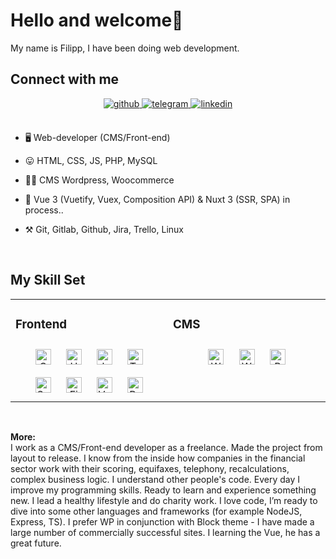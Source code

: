 # Hello and welcome👋

My name is Filipp, I have been doing web development. <br>

## Connect with me  
<div align="center">
<a href="https://github.com/FilippAkbas" target="_blank">
<img src=https://img.shields.io/badge/github-%2324292e.svg?&style=for-the-badge&logo=github&logoColor=white alt=github style="margin-bottom: 5px;" />
</a>
<a href="https://t.me/FilippAkbas" target="_blank">
<img src=https://img.shields.io/badge/telegram-%231E77B5.svg?&style=for-the-badge&logo=telegram&logoColor=white alt=telegram style="margin-bottom: 5px;" />
</a>
<a href="https://linkedin.com/in/filipp-akbas/" target="_blank">
<img src=https://img.shields.io/badge/linkedin-%231E77B5.svg?&style=for-the-badge&logo=linkedin&logoColor=white alt=linkedin style="margin-bottom: 5px;" />
</a>
</div>  

</br>

- 🖥  Web-developer (CMS/Front-end)<br>

- 😛 HTML, CSS, JS, PHP, MySQL
- 🧙‍♂️ CMS Wordpress, Woocommerce<br>
- 🔧 Vue 3 (Vuetify, Vuex, Composition API) & Nuxt 3 (SSR, SPA) in process..
- ⚒  Git, Gitlab, Github, Jira, Trello, Linux

</br>

## My Skill Set  
<table style="width: 100%"><tr width="100%"><td valign="top" width="50%">



### Frontend  
<div align="center">  
<a href="https://www.w3schools.com/css/" target="_blank"><img style="margin: 10px" src="https://profilinator.rishav.dev/skills-assets/css3-original-wordmark.svg" alt="CSS3" height="25" /></a>  
<a href="https://en.wikipedia.org/wiki/HTML5" target="_blank"><img style="margin: 10px" src="https://profilinator.rishav.dev/skills-assets/html5-original-wordmark.svg" alt="HTML5" height="25" /></a>  
<a href="https://www.javascript.com/" target="_blank"><img style="margin: 10px" src="https://profilinator.rishav.dev/skills-assets/javascript-original.svg" alt="JavaScript" height="25" /></a>  
<a href="https://www.typescriptlang.org/" target="_blank"><img style="margin: 10px" src="https://profilinator.rishav.dev/skills-assets/typescript-original.svg" alt="TypeScript" height="25" /></a>  
<a href="https://sass-lang.com/" target="_blank"><img style="margin: 10px" src="https://profilinator.rishav.dev/skills-assets/sass-original.svg" alt="Sass" height="25" /></a>  
<a href="https://www.figma.com/" target="_blank"><img style="margin: 10px" src="https://profilinator.rishav.dev/skills-assets/figma-icon.svg" alt="Figma" height="25" /></a>  
<a href="https://vuejs.org/" target="_blank"><img style="margin: 10px" src="https://profilinator.rishav.dev/skills-assets/vuejs-original-wordmark.svg" alt="Vue.js" height="25" /></a>  
<a href="https://reactjs.org/" target="_blank"><img style="margin: 10px" src="https://profilinator.rishav.dev/skills-assets/react-original-wordmark.svg" alt="React" height="25" /></a>  
</div>

</td><td valign="top" width="50%">

### CMS  
<div align="center">  
<a href="https://woocommerce.com/" target="_blank"><img style="margin: 10px" src="https://profilinator.rishav.dev/skills-assets/woocommerce.png" alt="WooCommerce" height="25" /></a>  
<a href="https://wordpress.com/" target="_blank"><img style="margin: 10px" src="https://profilinator.rishav.dev/skills-assets/wordpress.png" alt="WordPress" height="25" /></a>  
<a href="https://www.php.net/" target="_blank"><img style="margin: 10px" src="https://profilinator.rishav.dev/skills-assets/php-original.svg" alt="PHP" height="25" /></a>  	
</div>
  
</td></tr>

</table>  

<br/>  

**More:**<br>
I work as a CMS/Front-end developer as a freelance. Made the project from layout to release. I know from the inside how companies in the financial sector work with their scoring, equifaxes, telephony, recalculations, complex business logic. I understand other people's code.
Every day I improve my programming skills. Ready to learn and experience something new. I lead a healthy lifestyle and do charity work. I love code, I’m ready to dive into some other languages and frameworks (for example NodeJS, Express, TS). I prefer WP in conjunction with Block theme - I have made a large number of commercially successful sites. 
I learning the Vue, he has a great future.
